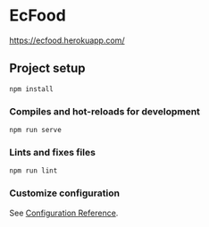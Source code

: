 # EcFood

https://ecfood.herokuapp.com/

## Project setup
```
npm install
```

### Compiles and hot-reloads for development
```
npm run serve
```

### Lints and fixes files
```
npm run lint
```

### Customize configuration
See [Configuration Reference](https://cli.vuejs.org/config/).
